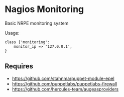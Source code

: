 Nagios Monitoring
=================

Basic NRPE monitoring system

Usage:

    class {'monitoring':
        monitor_ip => '127.0.0.1',
    }

Requires
--------

 * https://github.com/stahnma/puppet-module-epel
 * https://github.com/puppetlabs/puppetlabs-firewall
 * https://github.com/hercules-team/augeasproviders
